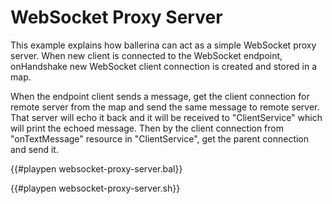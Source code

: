 # WebSocket Proxy Server

This example explains how ballerina can act as a simple WebSocket proxy server.
When new client is connected to the WebSocket endpoint, onHandshake new WebSocket client connection is created and stored in a map.

When the endpoint client sends a message, get the client connection for remote server from the map and send the same message to remote server.
That server will echo it back and it will be received to "ClientService" which will print the echoed message.
Then by the client connection from "onTextMessage" resource in "ClientService", get the parent connection and send it.

{{#playpen websocket-proxy-server.bal}}

{{#playpen websocket-proxy-server.sh}}
